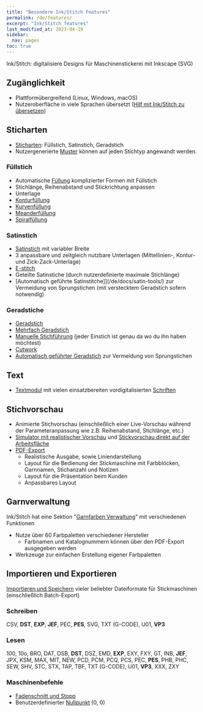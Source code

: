 ```yaml
---
title: "Besondere Ink/Stitch Features"
permalink: /de/features/
excerpt: "Ink/Stitch features"
last_modified_at: 2023-04-19
sidebar:
  nav: pages
toc: true
---
```

Ink/Stitch: digitalisiere Designs für Maschinenstickerei mit Inkscape (SVG)

## Zugänglichkeit

* Plattformübergreifend (Linux, Windows, macOS)
* Nutzeroberfläche in viele Sprachen übersetzt ([Hilf mit Ink/Stitch zu übersetzen](https://translate.inkstitch.org))

## Sticharten

* [Sticharten](/de/docs/stitch-library/): Füllstich, Satinstich, Geradstich
* Nutzergenerierte [Muster](/de/docs/stitches/patterns/) können auf jeden Stichtyp angewandt werden.

### Füllstich

* Automatische [Füllung](/de/docs/stitches/fill-stitch/) komplizierter Formen mit Füllstich
* Stichlänge, Reihenabstand und Stickrichtung anpassen
* Unterlage
* [Konturfüllung](/de/docs/stitches/contour-fill/)
* [Kurvenfüllung](/de/docs/stitches/guided-fill/)
* [Meanderfüllung](/de/docs/stitches/meander-fill/)
* [Spiralfüllung](/de/docs/stitches/circular-fill/)

### Satinstich
* [Satinstich](/de/docs/stitches/satin-column/) mit variabler Breite
* 3 anpassbare und zeitgleich nutzbare Unterlagen (Mittellinien-, Kontur- und Zick-Zack-Unterlage)
* [E-stitch](/de/docs/stitches/e-stitch/)
* Geteilte Satinstiche (durch nutzerdefinierte maximale Stichlänge)
* [Automatisch geführte Satinstitche]](/de/docs/satin-tools/) zur Vermeidung von Sprungstichen (mit verstecktem Geradstich sofern notwendig)

### Geradstiche

* [Geradstich](/de/docs/stitches/running-stitch/)
* [Mehrfach Geradstich](/de/docs/stitches/bean-stitch/)
* [Manuelle Stichführung](/de/docs/stitches/manual-stitch/) (jeder Einstich ist genau da wo du ihn haben möchtest)
* [Cutwork](/de/docs/cutwork/)
* [Automatisch geführter Geradstich](/de/docs/stroke-tools/) zur Vermeidung von Sprungstichen

## Text

* [Textmodul](/de/docs/lettering/) mit vielen einsatzbereiten vordigitalisierten [Schriften](/de/fonts/font-library/)

## Stichvorschau

* Animierte Stichvorschau (einschließlich einer Live-Vorschau während der Parameteranpassung wie z.B. Reihenabstand, Stichlänge, etc.)
* [Simulator mit realistischer Vorschau](/de/docs/visualize/) und [Stickvorschau direkt auf der Arbeitsfläche](/de/docs/visualize/)
* [PDF-Export](/de/docs/print-pdf/)
  * Realistische Ausgabe, sowie Liniendarstellung
  * Layout für die Bedienung der Stickmaschine mit Farbblöcken, Garnnamen, Stichanzahl und Notizen
  * Layout für die Präsentation beim Kunden
  * Anpassbares Layout

## Garnverwaltung

Ink/Stitch hat eine Sektion "[Garnfarben Verwaltung](/de/docs/thread-color/)" mit verschiedenen Funktionen

* Nutze über 60 Farbpaletten verschiedener Hersteller
  * Farbnamen und Katalognummern können über den PDF-Export ausgegeben werden
* Werkzeuge zur einfachen Erstellung eigener Farbpaletten

## Importieren und Exportieren

[Importieren und Speichern](/de/docs/import-export/) vieler beliebter Dateiformate für Stickmaschinen (einschließlich Batch-Export)

### Schreiben
CSV, **DST**, **EXP**, **JEF**, PEC, **PES**, SVG, TXT (G-CODE), U01, **VP3**

### Lesen
100, 10o, BRO, DAT, DSB, **DST**, DSZ, EMD, **EXP**, EXY, FXY, GT, INB, **JEF**, JPX, KSM, MAX, MIT, NEW, PCD, PCM, PCQ, PCS, PEC, **PES**, PHB, PHC, SEW, SHV, STC, STX, TAP, TBF, TXT (G-CODE), U01, **VP3**, XXX, ZXY

### Maschinenbefehle

* [Fadenschnitt und Stopp](/de/docs/commands/)
* Benutzerdefinierter [Nullpunkt](/de/docs/commands/) (0, 0)
